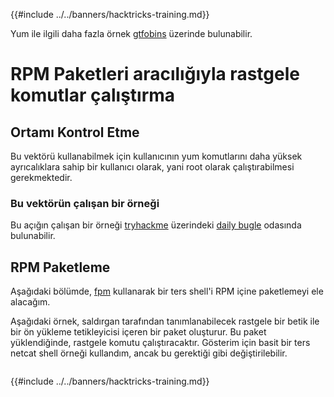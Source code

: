 {{#include ../../banners/hacktricks-training.md}}

Yum ile ilgili daha fazla örnek [gtfobins](https://gtfobins.github.io/gtfobins/yum/) üzerinde bulunabilir.

# RPM Paketleri aracılığıyla rastgele komutlar çalıştırma

## Ortamı Kontrol Etme

Bu vektörü kullanabilmek için kullanıcının yum komutlarını daha yüksek ayrıcalıklara sahip bir kullanıcı olarak, yani root olarak çalıştırabilmesi gerekmektedir.

### Bu vektörün çalışan bir örneği

Bu açığın çalışan bir örneği [tryhackme](https://tryhackme.com) üzerindeki [daily bugle](https://tryhackme.com/room/dailybugle) odasında bulunabilir.

## RPM Paketleme

Aşağıdaki bölümde, [fpm](https://github.com/jordansissel/fpm) kullanarak bir ters shell'i RPM içine paketlemeyi ele alacağım.

Aşağıdaki örnek, saldırgan tarafından tanımlanabilecek rastgele bir betik ile bir ön yükleme tetikleyicisi içeren bir paket oluşturur. Bu paket yüklendiğinde, rastgele komutu çalıştıracaktır. Gösterim için basit bir ters netcat shell örneği kullandım, ancak bu gerektiği gibi değiştirilebilir.
```text

```
{{#include ../../banners/hacktricks-training.md}}

